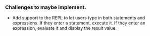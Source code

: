 ### Challenges to maybe implement.

- Add support to the REPL to let users type in both statements and expressions. If they enter a statement, execute it. If they enter an expression, evaluate it and display the result value.
